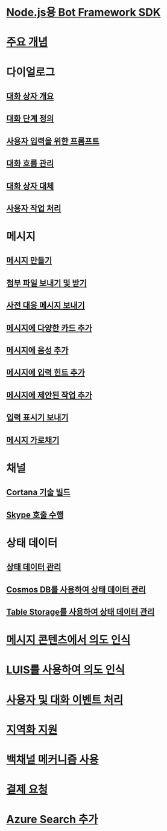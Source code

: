 # [Node.js용 Bot Framework SDK](bot-builder-nodejs-overview.md)
# [주요 개념](bot-builder-nodejs-concepts.md)
# 다이얼로그
## [대화 상자 개요](bot-builder-nodejs-dialog-overview.md)
## [대화 단계 정의](bot-builder-nodejs-dialog-waterfall.md)
## [사용자 입력을 위한 프롬프트](bot-builder-nodejs-dialog-prompt.md)
## [대화 흐름 관리](bot-builder-nodejs-dialog-manage-conversation-flow.md)
## [대화 상자 대체](bot-builder-nodejs-dialog-replace.md)
## [사용자 작업 처리](bot-builder-nodejs-dialog-actions.md)
# 메시지
## [메시지 만들기](bot-builder-nodejs-message-create.md) 
## [첨부 파일 보내기 및 받기](bot-builder-nodejs-send-receive-attachments.md) 
## [사전 대응 메시지 보내기](bot-builder-nodejs-proactive-messages.md)
## [메시지에 다양한 카드 추가](bot-builder-nodejs-send-rich-cards.md)
## [메시지에 음성 추가](bot-builder-nodejs-text-to-speech.md)
## [메시지에 입력 힌트 추가](bot-builder-nodejs-send-input-hints.md)
## [메시지에 제안된 작업 추가](bot-builder-nodejs-send-suggested-actions.md)
## [입력 표시기 보내기](bot-builder-nodejs-send-typing-indicator.md)
## [메시지 가로채기](bot-builder-nodejs-intercept-messages.md)
# 채널
## [Cortana 기술 빌드](bot-builder-nodejs-cortana-skill.md)
## [Skype 호출 수행](bot-builder-nodejs-conduct-audio-calls.md)
# 상태 데이터
## [상태 데이터 관리](bot-builder-nodejs-state.md)
## [Cosmos DB를 사용하여 상태 데이터 관리](bot-builder-nodejs-state-azure-cosmosdb.md)
## [Table Storage를 사용하여 상태 데이터 관리](bot-builder-nodejs-state-azure-table-storage.md)
# [메시지 콘텐츠에서 의도 인식](bot-builder-nodejs-recognize-intent-messages.md)
# [LUIS를 사용하여 의도 인식](bot-builder-nodejs-recognize-intent-luis.md)
# [사용자 및 대화 이벤트 처리](bot-builder-nodejs-handle-conversation-events.md)
# [지역화 지원](bot-builder-nodejs-localization.md)
# [백채널 메커니즘 사용](bot-builder-nodejs-backchannel.md)
# [결제 요청](bot-builder-nodejs-request-payment.md)
# [Azure Search 추가](bot-builder-nodejs-search-azure.md)
